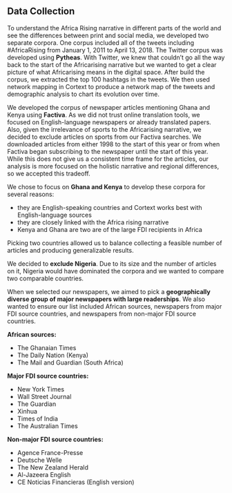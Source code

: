 ## Data Collection
To understand the Africa Rising narrative in different parts of the world and see the differences between print and social media, we developed two separate corpora. One corpus included all of the tweets including #AfricaRising from January 1, 2011 to April 13, 2018. The Twitter corpus was developed using **Pytheas**. With Twitter, we knew that couldn’t go all the way back to the start of the Africarising narrative but we wanted to get a clear picture of what Africarising means in the digital space. After build the corpus, we extracted the top 100 hashtags in the tweets. We then used network mapping in Cortext to produce a network map of the tweets and demographic analysis to chart its evolution over time. 

We developed the corpus of newspaper articles mentioning Ghana and Kenya using **Factiva**. As we did not trust online translation tools, we focused on English-language newspapers or already translated papers. Also, given the irrelevance of sports to the Africarising narrative, we decided to exclude articles on sports from our Factiva searches. We downloaded articles from either 1998 to the start of this year or from when Factiva began subscribing to the newspaper until the start of this year. While this does not give us a consistent time frame for the articles, our analysis is more focused on the holistic narrative and regional differences, so we accepted this tradeoff. 

We chose to focus on **Ghana and Kenya** to develop these corpora for several reasons:
* they are English-speaking countries and Cortext works best with English-language sources
* they are closely linked with the Africa rising narrative
* Kenya and Ghana are two are of the large FDI recipients in Africa

Picking two countries allowed us to balance collecting a feasible number of articles and producing generalizable results. 

We decided to **exclude Nigeria**. Due to its size and the number of articles on it, Nigeria would have dominated the corpora and we wanted to compare two comparable countries.

When we selected our newspapers, we aimed to pick a **geographically diverse group of major newspapers with large readerships**. We also wanted to ensure our list included African sources, newspapers from major FDI source countries, and newspapers from non-major FDI source countries. 

**African sources:**
* The Ghanaian Times 
* The Daily Nation (Kenya)
* The Mail and Guardian (South Africa)

**Major FDI source countries:**
* New York Times
* Wall Street Journal
* The Guardian
* Xinhua 
* Times of India
* The Australian Times

**Non-major FDI source countries:**
* Agence France-Presse
* Deutsche Welle
* The New Zealand Herald
* Al-Jazeera English
* CE Noticias Financieras (English version)
